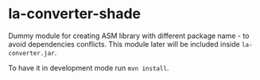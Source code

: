 # la-converter-shade

Dummy module for creating ASM library with different package name - to avoid dependencies conflicts.
This module later will be included inside `la-converter.jar`.

To have it in development mode run `mvn install`.

